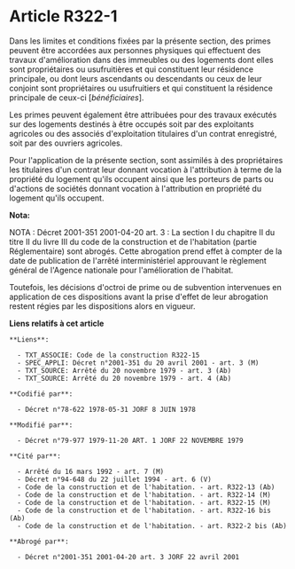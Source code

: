 # Article R322-1

Dans les limites et conditions fixées par la présente section, des primes peuvent être accordées aux personnes physiques qui
effectuent des travaux d'amélioration dans des immeubles ou des logements dont elles sont propriétaires ou usufruitières et
qui constituent leur résidence principale, ou dont leurs ascendants ou descendants ou ceux de leur conjoint sont
propriétaires ou usufruitiers et qui constituent la résidence principale de ceux-ci [*bénéficiaires*].

Les primes peuvent également être attribuées pour des travaux exécutés sur des logements destinés à être occupés soit par des
exploitants agricoles ou des associés d'exploitation titulaires d'un contrat enregistré, soit par des ouvriers agricoles.

Pour l'application de la présente section, sont assimilés à des propriétaires les titulaires d'un contrat leur donnant
vocation à l'attribution à terme de la propriété du logement qu'ils occupent ainsi que les porteurs de parts ou d'actions de
sociétés donnant vocation à l'attribution en propriété du logement qu'ils occupent.

**Nota:**

NOTA : Décret 2001-351 2001-04-20 art. 3 : La section I du chapitre II du titre II du livre III du code de la construction et
de l'habitation (partie Réglementaire) sont abrogés. Cette abrogation prend effet à compter de la date de publication de
l'arrêté interministériel approuvant le règlement général de l'Agence nationale pour l'amélioration de l'habitat.

Toutefois, les décisions d'octroi de prime ou de subvention intervenues en application de ces dispositions avant la prise
d'effet de leur abrogation restent régies par les dispositions alors en vigueur.

**Liens relatifs à cet article**

	**Liens**:

	  - TXT_ASSOCIE: Code de la construction R322-15
	  - SPEC_APPLI: Décret n°2001-351 du 20 avril 2001 - art. 3 (M)
	  - TXT_SOURCE: Arrêté du 20 novembre 1979 - art. 3 (Ab)
	  - TXT_SOURCE: Arrêté du 20 novembre 1979 - art. 4 (Ab)

	**Codifié par**:

	  - Décret n°78-622 1978-05-31 JORF 8 JUIN 1978

	**Modifié par**:

	  - Décret n°79-977 1979-11-20 ART. 1 JORF 22 NOVEMBRE 1979

	**Cité par**:

	  - Arrêté du 16 mars 1992 - art. 7 (M)
	  - Décret n°94-648 du 22 juillet 1994 - art. 6 (V)
	  - Code de la construction et de l'habitation. - art. R322-13 (Ab)
	  - Code de la construction et de l'habitation. - art. R322-14 (M)
	  - Code de la construction et de l'habitation. - art. R322-15 (M)
	  - Code de la construction et de l'habitation. - art. R322-16 bis (Ab)
	  - Code de la construction et de l'habitation. - art. R322-2 bis (Ab)

	**Abrogé par**:

	  - Décret n°2001-351 2001-04-20 art. 3 JORF 22 avril 2001
